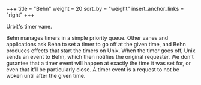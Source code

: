 +++
title = "Behn"
weight = 20
sort_by = "weight"
insert_anchor_links = "right"
+++

Urbit's timer vane.

Behn manages timers in a simple priority queue. Other vanes and applications
ask Behn to set a timer to go off at the given time, and Behn produces effects
that start the timers on Unix. When the timer goes off, Unix sends an event to
Behn, which then notifies the original requester. We don't gurantee that a
timer event will happen at exactly the time it was set for, or even that it'll
be particularly close. A timer event is a request to not be woken until after
the given time.
